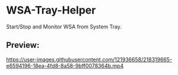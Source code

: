 # WSA-Tray-Helper
Start/Stop and Monitor WSA from System Tray.


## Preview:






https://user-images.githubusercontent.com/121936658/218319665-e6594196-18ea-4fd8-8a58-9bff0078364b.mp4





